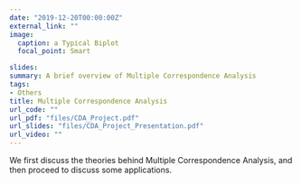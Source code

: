 ```yaml
---
date: "2019-12-20T00:00:00Z"
external_link: ""
image:
  caption: a Typical Biplot
  focal_point: Smart

slides: 
summary: A brief overview of Multiple Correspondence Analysis
tags:
- Others
title: Multiple Correspondence Analysis
url_code: ""
url_pdf: "files/CDA_Project.pdf"
url_slides: "files/CDA_Project_Presentation.pdf"
url_video: ""
---
```


We first discuss the theories behind Multiple Correspondence Analysis, and then proceed to discuss some applications.